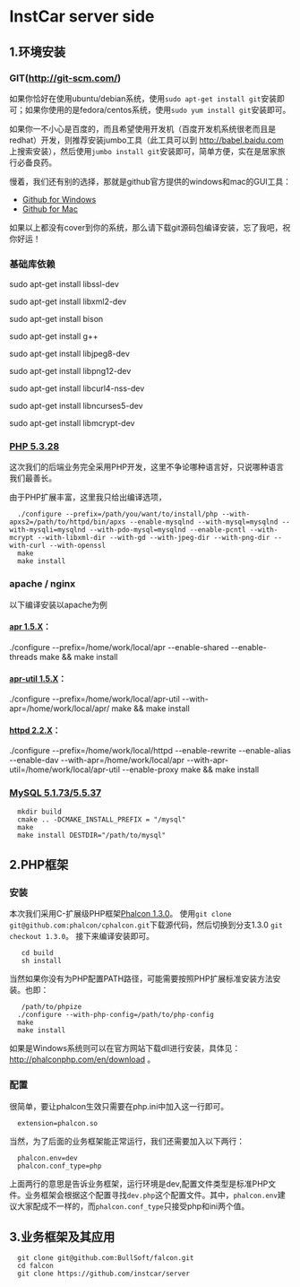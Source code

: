 InstCar server side
======

1.环境安装
----------
### GIT(http://git-scm.com/)

如果你恰好在使用ubuntu/debian系统，使用`sudo apt-get install git`安装即可；如果你使用的是fedora/centos系统，使用`sudo yum install git`安装即可。

如果你一不小心是百度的，而且希望使用开发机（百度开发机系统很老而且是redhat）开发，则推荐安装jumbo工具（此工具可以到 http://babel.baidu.com 上搜索安装），然后使用`jumbo install git`安装即可，简单方便，实在是居家旅行必备良药。

慢着，我们还有别的选择，那就是github官方提供的windows和mac的GUI工具：

- [Github for Windows](http://windows.github.com/)
- [Github for Mac](http://mac.github.com/)

如果以上都没有cover到你的系统，那么请下载git源码包编译安装，忘了我吧，祝你好运！

### 基础库依赖

sudo apt-get install libssl-dev

sudo apt-get install libxml2-dev

sudo apt-get install bison

sudo apt-get install g++

sudo apt-get install libjpeg8-dev

sudo apt-get install libpng12-dev

sudo apt-get install libcurl4-nss-dev

sudo apt-get install libncurses5-dev

sudo apt-get install libmcrypt-dev

### [PHP 5.3.28](http://cn2.php.net/downloads.php)

这次我们的后端业务完全采用PHP开发，这里不争论哪种语言好，只说哪种语言我们最善长。

由于PHP扩展丰富，这里我只给出编译选项，

      ./configure --prefix=/path/you/want/to/install/php --with-apxs2=/path/to/httpd/bin/apxs --enable-mysqlnd --with-mysql=mysqlnd --with-mysqli=mysqlnd --with-pdo-mysql=mysqlnd --enable-pcntl --with-mcrypt --with-libxml-dir --with-gd --with-jpeg-dir --with-png-dir --with-curl --with-openssl
      make
      make install

### apache / nginx

以下编译安装以apache为例

#### [apr 1.5.X](http://apr.apache.org/download.cgi)：

./configure --prefix=/home/work/local/apr --enable-shared --enable-threads
make && make install

#### [apr-util 1.5.X](http://apr.apache.org/download.cgi)：

./configure --prefix=/home/work/local/apr-util --with-apr=/home/work/local/apr/
make && make install

#### [httpd 2.2.X](http://httpd.apache.org/download.cgi)：

./configure --prefix=/home/work/local/httpd --enable-rewrite --enable-alias --enable-dav --with-apr=/home/work/local/apr --with-apr-util=/home/work/local/apr-util --enable-proxy
make && make install


### [MySQL 5.1.73/5.5.37](http://dev.mysql.com/downloads/mysql/)

      mkdir build
      cmake .. -DCMAKE_INSTALL_PREFIX = "/mysql"
      make
      make install DESTDIR="/path/to/mysql"


2.PHP框架
------------
### 安装

本次我们采用C-扩展级PHP框架[Phalcon 1.3.0](http://phalconphp.com)。
使用`git clone git@github.com:phalcon/cphalcon.git`下载源代码，然后切换到分支1.3.0 `git checkout 1.3.0`。
接下来编译安装即可。

       cd build
       sh install

当然如果你没有为PHP配置PATH路径，可能需要按照PHP扩展标准安装方法安装。也即：

       /path/to/phpize
      ./configure --with-php-config=/path/to/php-config
      make
      make install

如果是Windows系统则可以在官方网站下载dll进行安装，具体见：http://phalconphp.com/en/download 。

### 配置

很简单，要让phalcon生效只需要在php.ini中加入这一行即可。

      extension=phalcon.so

当然，为了后面的业务框架能正常运行，我们还需要加入以下两行：

      phalcon.env=dev
      phalcon.conf_type=php

上面两行的意思是告诉业务框架，运行环境是dev,配置文件类型是标准PHP文件。业务框架会根据这个配置寻找`dev.php`这个配置文件。其中，`phalcon.env`建议大家配成不一样的，而`phalcon.conf_type`只接受php和ini两个值。


3.业务框架及其应用
---------------

      git clone git@github.com:BullSoft/falcon.git
      cd falcon
      git clone https://github.com/instcar/server
